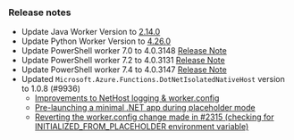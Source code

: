 ### Release notes

<!-- Please add your release notes in the following format:
- My change description (#PR)
-->
- Update Java Worker Version to [2.14.0](https://github.com/Azure/azure-functions-java-worker/releases/tag/2.14.0)
- Update Python Worker Version to [4.26.0](https://github.com/Azure/azure-functions-python-worker/releases/tag/4.26.0)
- Update PowerShell worker 7.0 to 4.0.3148 [Release Note](https://github.com/Azure/azure-functions-powershell-worker/releases/tag/v4.0.3148)
- Update PowerShell worker 7.2 to 4.0.3131 [Release Note](https://github.com/Azure/azure-functions-powershell-worker/releases/tag/v4.0.3131)
- Update PowerShell worker 7.4 to 4.0.3147 [Release Note](https://github.com/Azure/azure-functions-powershell-worker/releases/tag/v4.0.3147)
- Updated `Microsoft.Azure.Functions.DotNetIsolatedNativeHost` version to 1.0.8 (#9936)
	- [Improvements to NetHost logging & worker.config](https://github.com/Azure/azure-functions-dotnet-worker/pull/2315)
	- [Pre-launching a minimal .NET app during placeholder mode](https://github.com/Azure/azure-functions-dotnet-worker/pull/2324)
	- [Reverting the worker.config change made in #2315 (checking for INITIALIZED_FROM_PLACEHOLDER environment variable)](https://github.com/Azure/azure-functions-dotnet-worker/pull/2351)

